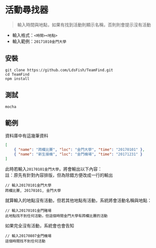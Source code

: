 # 活動尋找器
> 輸入時間與地點，如果有找到活動則顯示名稱，否則則會提示沒有活動
* 輸入格式：`<時間><地點>`
* 輸入範例：`20171010金門大學`

## 安裝
```
git clone https://github.com/LdsFish/TeamFind.git
cd TeamFind
npm install
```

## 測試
```
mocha
```

## 範例
資料庫中有這幾筆資料
```json
[
    { "name": "跨欄比賽", "loc": "金門大學", "time": "20170101" },
    { "name": "新生接機", "loc": "金門機場", "time": "20171231" }
]
```
此時若輸入`20170101金門大學`，將會輸出以下內容：<br>
註：原先有針對內容排版，但為除錯方便改成一行的輸出
```
// 輸入20170101金門大學
跨欄比賽, 20170101, 金門大學
```
就算輸入的地點沒有活動，但若其他地點有活動，系統將會活動名稱與地點：
```
// 輸入20170101金門賭場
此地點找不到任何活動，但這個時間金門大學有跨欄比賽的活動
```
如果完全沒有活動，系統會也會告知
```
// 輸入20170807金門機場
這個時間找不到任何活動
```
